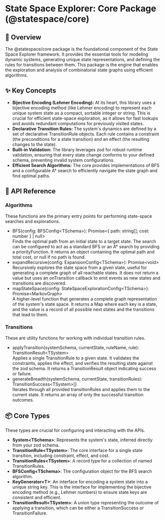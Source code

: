 # **State Space Explorer: Core Package (@statespace/core)**

## **📖 Overview**

The @statespace/core package is the foundational component of the State Space Explorer framework. It provides the essential tools for modeling dynamic systems, generating unique state representations, and defining the rules for transitions between them. This package is the engine that enables the exploration and analysis of combinatorial state graphs using efficient algorithms.

## **✨ Key Concepts**

- **Bijective Encoding (Lehmer Encoding):** At its heart, this library uses a bijective encoding method (like Lehmer encoding) to represent each unique system state as a compact, sortable integer or string. This is crucial for efficient state-space exploration, as it allows for fast lookups and avoids redundant computations for previously visited states.
- **Declarative Transition Rules:** The system's dynamics are defined by a set of declarative TransitionRule objects. Each rule contains a constraint (the preconditions for a state transition) and an effect (the resulting changes to the state).
- **Built-in Validation:** The library leverages zod for robust runtime validation, ensuring that every state change conforms to your defined schema, preventing invalid system configurations.
- **Efficient Search Algorithms:** The core provides implementations of BFS and a configurable A\* search to efficiently navigate the state graph and find optimal paths.

## **🔧 API Reference**

### **Algorithms**

These functions are the primary entry points for performing state-space searches and explorations.

- BFS(config: BFSConfig\<TSchema\>): Promise\<{ path: string\[\]; cost: number } | null\>  
  Finds the optimal path from an initial state to a target state. The search can be configured to act as a standard BFS or an A\* search by providing a priorityFunction. It returns an object containing the optimal path and total cost, or null if no path is found.
- expandRecursive(config: ExpansionConfig\<TSchema\>): Promise\<void\>  
  Recursively explores the state space from a given state, useful for generating a complete graph of all reachable states. It does not return a value but uses an onTransition callback to emit events as new states and transitions are discovered.
- mapStateSpace(config: StateSpaceExplorationConfig\<TSchema\>): Promise\<MarkovGraph\>  
  A higher-level function that generates a complete graph representation of the system's state space. It returns a Map where each key is a state, and the value is a record of all possible next states and the transitions that lead to them.

### **Transitions**

These are utility functions for working with individual transition rules.

- applyTransition(systemSchema, currentState, ruleName, rule): TransitionResult\<TSystem\>  
  Applies a single TransitionRule to a given state. It validates the constraints, applies the effect, and verifies the resulting state against the zod schema. It returns a TransitionResult object indicating success or failure.
- generateBreadth(systemSchema, currentState, transitionRules): TransitionSuccess\<TSystem\>\[\]  
  Iterates through all provided transitionRules and applies them to the current state. It returns an array of only the successful transition outcomes.

## **📦 Core Types**

These types are crucial for configuring and interacting with the APIs.

- **System\<TSchema\>**: Represents the system's state, inferred directly from your zod schema.
- **TransitionRule\<TSystem\>**: The core interface for a single state transition, including constraint, effect, and cost.
- **TransitionRules\<TSystem\>**: A record type for a collection of named TransitionRules.
- **BFSConfig\<TSchema\>**: The configuration object for the BFS search algorithm.
- **KeyGenerator\<T\>**: An interface for encoding a system state into a unique string key. This is the interface for implementing the bijective encoding method (e.g., Lehmer numbers) to ensure state keys are consistent and efficient.
- **TransitionResult\<TSystem\>**: A union type representing the outcome of applying a transition, which can be either a TransitionSuccess or TransitionFailure.
